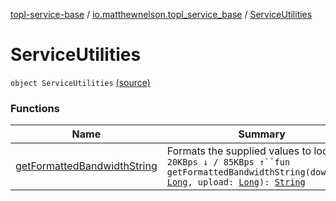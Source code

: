 [topl-service-base](../../index.md) / [io.matthewnelson.topl_service_base](../index.md) / [ServiceUtilities](./index.md)

# ServiceUtilities

`object ServiceUtilities` [(source)](https://github.com/05nelsonm/TorOnionProxyLibrary-Android/blob/master/topl-service-base/src/main/java/io/matthewnelson/topl_service_base/ServiceUtilities.kt#L78)

### Functions

| Name | Summary |
|---|---|
| [getFormattedBandwidthString](get-formatted-bandwidth-string.md) | Formats the supplied values to look like: `20KBps ↓ / 85KBps ↑``fun getFormattedBandwidthString(download: `[`Long`](https://kotlinlang.org/api/latest/jvm/stdlib/kotlin/-long/index.html)`, upload: `[`Long`](https://kotlinlang.org/api/latest/jvm/stdlib/kotlin/-long/index.html)`): `[`String`](https://kotlinlang.org/api/latest/jvm/stdlib/kotlin/-string/index.html) |
